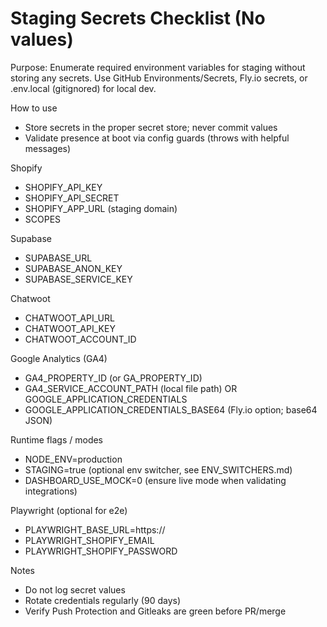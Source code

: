# Staging Secrets Checklist (No values)

Purpose: Enumerate required environment variables for staging without storing any secrets. Use GitHub Environments/Secrets, Fly.io secrets, or .env.local (gitignored) for local dev.

How to use
- Store secrets in the proper secret store; never commit values
- Validate presence at boot via config guards (throws with helpful messages)

Shopify
- SHOPIFY_API_KEY
- SHOPIFY_API_SECRET
- SHOPIFY_APP_URL (staging domain)
- SCOPES

Supabase
- SUPABASE_URL
- SUPABASE_ANON_KEY
- SUPABASE_SERVICE_KEY

Chatwoot
- CHATWOOT_API_URL
- CHATWOOT_API_KEY
- CHATWOOT_ACCOUNT_ID

Google Analytics (GA4)
- GA4_PROPERTY_ID (or GA_PROPERTY_ID)
- GA4_SERVICE_ACCOUNT_PATH (local file path) OR GOOGLE_APPLICATION_CREDENTIALS
- GOOGLE_APPLICATION_CREDENTIALS_BASE64 (Fly.io option; base64 JSON)

Runtime flags / modes
- NODE_ENV=production
- STAGING=true (optional env switcher, see ENV_SWITCHERS.md)
- DASHBOARD_USE_MOCK=0 (ensure live mode when validating integrations)

Playwright (optional for e2e)
- PLAYWRIGHT_BASE_URL=https://<staging-host>
- PLAYWRIGHT_SHOPIFY_EMAIL
- PLAYWRIGHT_SHOPIFY_PASSWORD

Notes
- Do not log secret values
- Rotate credentials regularly (90 days)
- Verify Push Protection and Gitleaks are green before PR/merge

